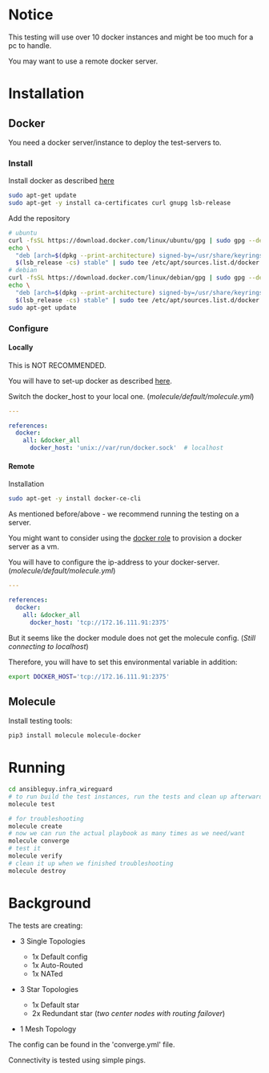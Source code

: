 # Notice

This testing will use over 10 docker instances and might be too much for a pc to handle.

You may want to use a remote docker server.

# Installation

## Docker

You need a docker server/instance to deploy the test-servers to.

### Install
Install docker as described [here](https://docs.docker.com/engine/install/ubuntu/)

```bash
sudo apt-get update
sudo apt-get -y install ca-certificates curl gnupg lsb-release
```
Add the repository
```bash
# ubuntu
curl -fsSL https://download.docker.com/linux/ubuntu/gpg | sudo gpg --dearmor -o /usr/share/keyrings/docker-archive-keyring.gpg
echo \
  "deb [arch=$(dpkg --print-architecture) signed-by=/usr/share/keyrings/docker-archive-keyring.gpg] https://download.docker.com/linux/ubuntu \
  $(lsb_release -cs) stable" | sudo tee /etc/apt/sources.list.d/docker.list > /dev/null
# debian
curl -fsSL https://download.docker.com/linux/debian/gpg | sudo gpg --dearmor -o /usr/share/keyrings/docker-archive-keyring.gpg
echo \
  "deb [arch=$(dpkg --print-architecture) signed-by=/usr/share/keyrings/docker-archive-keyring.gpg] https://download.docker.com/linux/debian \
  $(lsb_release -cs) stable" | sudo tee /etc/apt/sources.list.d/docker.list > /dev/null
sudo apt-get update
```

### Configure

#### Locally

This is NOT RECOMMENDED.

You will have to set-up docker as described [here](https://docs.docker.com/engine/security/rootless/).

Switch the docker_host to your local one. (_molecule/default/molecule.yml_)
```yaml
---

references:
  docker:
    all: &docker_all
      docker_host: 'unix://var/run/docker.sock'  # localhost
```

#### Remote

Installation
```bash
sudo apt-get -y install docker-ce-cli
```

As mentioned before/above - we recommend running the testing on a server.

You might want to consider using the [docker role](https://github.com/ansibleguy/infra_docker_minimal) to provision a docker server as a vm.

You will have to configure the ip-address to your docker-server. (_molecule/default/molecule.yml_)
```yaml
---

references:
  docker:
    all: &docker_all
      docker_host: 'tcp://172.16.111.91:2375'
```

But it seems like the docker module does not get the molecule config. (_Still connecting to localhost_)

Therefore, you will have to set this environmental variable in addition:

```bash
export DOCKER_HOST='tcp://172.16.111.91:2375'
```


## Molecule

Install testing tools:

```bash
pip3 install molecule molecule-docker
```

# Running

```bash
cd ansibleguy.infra_wireguard
# to run build the test instances, run the tests and clean up afterwards
molecule test

# for troubleshooting
molecule create
# now we can run the actual playbook as many times as we need/want
molecule converge
# test it
molecule verify
# clean it up when we finished troubleshooting
molecule destroy
```

# Background

The tests are creating:

* 3 Single Topologies

  * 1x Default config
  * 1x Auto-Routed
  * 1x NATed


* 3 Star Topologies


  * 1x Default star
  * 2x Redundant star (_two center nodes with routing failover_)


* 1 Mesh Topology


The config can be found in the 'converge.yml' file.

Connectivity is tested using simple pings.
